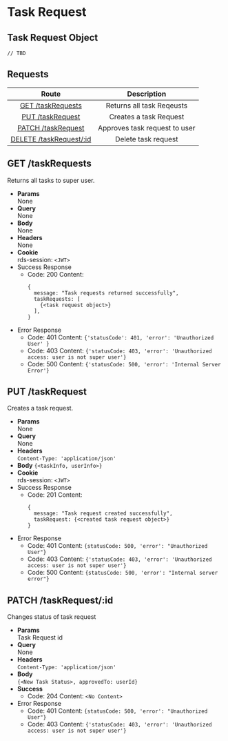# Task Request

## Task Request Object

```
// TBD
```

## **Requests**

|                     Route                     |          Description          |
| :-------------------------------------------: | :---------------------------: |
|    [GET /taskRequests](#get-taskRequests)     |   Returns all task Reqeusts   |
|     [PUT /taskRequest](#put-taskRequest)      |    Creates a task Request     |
|   [PATCH /taskRequest](#patch-taskRequests)   | Approves task request to user |
| [DELETE /taskRequest/:id](#delete-taskRequst) |      Delete task request      |

## **GET /taskRequests**

Returns all tasks to super user.

- **Params**  
  None
- **Query**  
  None
- **Body**  
  None
- **Headers**  
  None
- **Cookie**  
  rds-session: `<JWT>`
- Success Response
  - Code: 200
    Content:
    ```
    {
      message: "Task requests returned successfully",
      taskRequests: [
        {<task request object>}
      ],
    }
    ```
- Error Response
  - Code: 401
    Content: `{'statusCode': 401, 'error': 'Unauthorized User' }`
  - Code: 403
    Content: `{'statusCode: 403, 'error': 'Unauthorized access: user is not super user'}`
  - Code: 500
    Content: `{'statusCode: 500, 'error': 'Internal Server Error'}`

## **PUT /taskRequest**

Creates a task request.

- **Params**  
  None
- **Query**  
  None
- **Headers**  
  `Content-Type: 'application/json'`
- **Body**
  `{<taskInfo, userInfo>}`
- **Cookie**  
  rds-session: `<JWT>`
- Success Response
  - Code: 201
    Content:
    ```
    {
      message: "Task request created successfully",
      taskRequest: {<created task request object>}
    }
    ```
- Error Response
  - Code: 401
    Content: `{statusCode: 500, 'error': "Unauthorized User"}`
  - Code: 403
    Content: `{'statusCode: 403, 'error': 'Unauthorized access: user is not super user'}`
  - Code: 500
    Content: `{statusCode: 500, 'error': "Internal server error"}`

## **PATCH /taskRequest/:id**

Changes status of task request

- **Params**  
  Task Request id
- **Query**  
  None
- **Headers**  
  `Content-Type: 'application/json'`
- **Body**  
  `{<New Task Status>, approvedTo: userId}`
- **Success**
  - Code: 204
    Content: `<No Content>`
- Error Response
  - Code: 401
    Content: `{statusCode: 500, 'error': "Unauthorized User"}`
  - Code: 403
    Content: `{'statusCode: 403, 'error': 'Unauthorized access: user is not super user'}`
